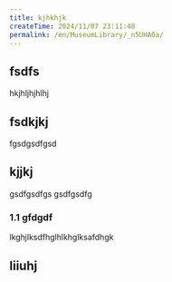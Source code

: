 ```yaml
---
title: kjhkhjk
createTime: 2024/11/07 23:11:48
permalink: /en/MuseumLibrary/_n5UHA0a/
---
```



## fsdfs
hkjhljhjhlhj
## fsdkjkj

fgsdgsdfgsd

## kjjkj

gsdfgsdfgs
gsdfgsdfg

### 1.1 gfdgdf


lkghjlksdfhglhlkhglksafdhgk

## liiuhj

